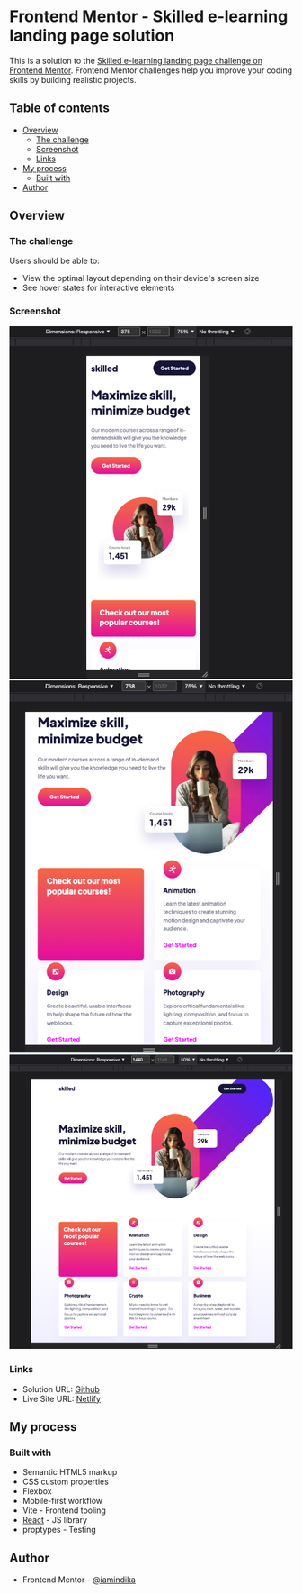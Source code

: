 # Frontend Mentor - Skilled e-learning landing page solution

This is a solution to the [Skilled e-learning landing page challenge on Frontend Mentor](https://www.frontendmentor.io/challenges/skilled-elearning-landing-page-S1ObDrZ8q). Frontend Mentor challenges help you improve your coding skills by building realistic projects.

## Table of contents

- [Overview](#overview)
  - [The challenge](#the-challenge)
  - [Screenshot](#screenshot)
  - [Links](#links)
- [My process](#my-process)
  - [Built with](#built-with)
- [Author](#author)

## Overview

### The challenge

Users should be able to:

- View the optimal layout depending on their device's screen size
- See hover states for interactive elements

### Screenshot

![Mobile-View](/docs/screenshots/mobile.png)
![Tablet-View](/docs/screenshots/tablet.png)
![Desktop-View](/docs/screenshots/desktop.png)

### Links

- Solution URL: [Github](https://github.com/iamindika/skilled-elearning-landing-page)
- Live Site URL: [Netlify](https://6350aa1d840e2643cb37cd4d--preeminent-cassata-92d779.netlify.app/)

## My process

### Built with

- Semantic HTML5 markup
- CSS custom properties
- Flexbox
- Mobile-first workflow
- Vite - Frontend tooling
- [React](https://reactjs.org/) - JS library
- proptypes - Testing

## Author

- Frontend Mentor - [@iamindika](https://www.frontendmentor.io/profile/iamindika)